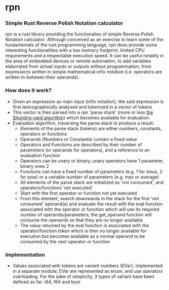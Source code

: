 # rpn
### Simple Rust Reverse Polish Notation calculator
rpn is a rust library providing the functionalies of simple Reverse Polish Notation calculator.
Although conceived as an exercise to learn some of the fundamentals of the rust programming language, rpn does provide some interesting functionalities with a low memory footprint, limited CPU requirements and a respectable execution speed. It can be useful notably in the area of embedded devices or remote automation, to add variables elaborated from actual inputs or outputs without programmation, from expressions written in simple mathematical infix notation (i.e. operators are written in-between their operands).

### How does it work?
- Given an expression as main input (infix notation), the said expression is first lexicographically analyzed and tokenized in a vector of tokens
- This vector is then parsed into a rpn 'parse stack' (more or less [the Shunting-yard algorithm](https://en.wikipedia.org/wiki/Shunting-yard_algorithm)) which becomes available for evaluation.
- Evaluation algorithm, traversing the parse stack to produce a result:
  - Elements of the parse stack (tokens) are either numbers, constants, operators or functions
  - Operands (Numbers or Constants) contain a fixed value
  - Operators and Functions are described by their number of parameters (or operands for operators), and a reference to an evaluation function
  - Operators can be unary or binary; unary operators have 1 parameter, binary ones 2
  - Functions can have a fixed number of parameters (e.g. 1 for sinus, 2 for pow) or a variable number of parameters (e.g. max or average)
  - All elements of the parse stack are initialized as 'not consumed', and operators/functions 'not executed'
  - Start with the first operator or function not yet executed
  - From this element, search downwards in the stack for the first 'not consumed' operand(s) and evaluate the result with the eval function associated with the operator or function which will use its required number of operands/parameters; the get_operand function will consume the operands so that they are no longer available
  - The value returned by the eval function is associated with the operator/function token which is then no longer available for execution but becomes available as a normal operand to be consumed by the next operator or function

### Implementation
- Values associated with tokens are variant numbers (EVar), implemented in a separate module; EVar are represented as enum, and use operators overloading. For the sake of simplicity, 3 types of variant have been defined so far: i64, f64 and bool



